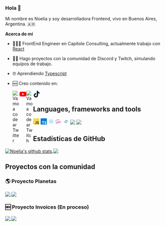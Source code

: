 ### Hola 👋

Mi nombre es Noelia y soy desarrolladora Frontend, vivo en Buenos Aires, Argentina. 🇦🇷


**Acerca de mí**

- 👩🏻‍💻 FrontEnd Engineer en Capitole Consulting, actualmente trabajo con [React](https://reactjs.org)

- 👷🏻 Hago proyectos con la comunidad de Discord y Twitch, simulando equipos de trabajo.

- 🤓 Aprendiendo [Typescript](https://www.typescriptlang.org/)

- 🆕 Creo contenido en:
 
  <a href="https://twitter.com/vamoacodear"><img align="left" alt="Vamo a codear Twitter" width="22px" src="https://icongr.am/fontawesome/twitter.svg?size=128&color=6fadd6" /></a>
  <a href="https://youtube.com/@vamoacodear?sub_confirmation=1"><img align="left" alt="Vamo a codear YouTube" width="22px" src="https://raw.githubusercontent.com/github/explore/d744245de144b89f3e3462949e08bfc91eda7fcf/topics/youtube/youtube.png" /></a> <a href="https://twitch.tv/vamoacodear">
<img align="left" alt="Vamo a codear Twitch" width="22px" src="https://icongr.am/fontawesome/twitch.svg?size=128&color=a970ff" /></a>
<a href="https://tiktok.com/@vamoacodear"><img align="left" alt="Vamo a codear TikTok" width="22px" src="https://raw.githubusercontent.com/github/explore/14a518abd710177a13d8c22077cfcd98506dd756/topics/tiktok/tiktok.png" /></a>

<br />

## Languages, frameworks and tools
<code><img height="20" src="https://raw.githubusercontent.com/github/explore/80688e429a7d4ef2fca1e82350fe8e3517d3494d/topics/javascript/javascript.png"></code>
<code><img height="20" src="https://raw.githubusercontent.com/github/explore/80688e429a7d4ef2fca1e82350fe8e3517d3494d/topics/typescript/typescript.png"></code>
<code><img height="20" src="https://raw.githubusercontent.com/github/explore/80688e429a7d4ef2fca1e82350fe8e3517d3494d/topics/react/react.png"></code>
<code><img height="20" src="https://raw.githubusercontent.com/github/explore/80688e429a7d4ef2fca1e82350fe8e3517d3494d/topics/sass/sass.png"></code>
<code><img height="20" src="https://raw.githubusercontent.com/github/explore/80688e429a7d4ef2fca1e82350fe8e3517d3494d/topics/tailwind/tailwind.png"></code>
<code><img height="20" src="https://avatars.githubusercontent.com/u/49996085?s=200&v=4"></code>
<code><img height="20" src="https://avatars.githubusercontent.com/u/65625612?s=200&v=4"></code>

## Estadísticas de GitHub

<a href="https://github.com/nsdonato">
 <img align="center" src="https://github-readme-stats-nsdonato.vercel.app/api?username=nsdonato&show_icons=true&include_all_commits=true&theme=buefy&hide_border=true" alt="Noelia's github stats" />
</a>  
<a href="https://github.com/nsdonato/vamosacodearplanetas">
 <img align="center" src="https://github-readme-stats-nsdonato.vercel.app/api/top-langs/?username=nsdonato&layout=compact&theme=buefy&hide_border=true" />
</a> 


## Proyectos con la comunidad 

### 🌎 Proyecto Planetas 

<a href="https://github.com/nsdonato/vamosacodearplanetas">
  <img align="center" src="https://github-readme-stats-nsdonato.vercel.app/api/pin/?username=nsdonato&repo=vamosacodearplanetas&theme=buefy" />
</a>
<a href="https://github.com/nsdonato/planetas_api">
  <img align="center" src="https://github-readme-stats-nsdonato.vercel.app/api/pin/?username=nsdonato&repo=planetas_api&theme=buefy" />
</a> 

### 🆕 Proyecto Invoices (En proceso)

<a href="https://github.com/nsdonato/front-invoices">
  <img align="center" src="https://github-readme-stats-nsdonato.vercel.app/api/pin/?username=nsdonato&repo=front-invoices&theme=buefy" />
</a>
<a href="https://github.com/nsdonato/back-invoices">
  <img align="center" src="https://github-readme-stats-nsdonato.vercel.app/api/pin/?username=nsdonato&repo=back-invoices&theme=buefy" />
</a>



<!-- links to your social media accounts

[1]: https://github.com/nsdonato
[2]: https://www.linkedin.com/in/nsdonato/  -->

<!-- Resources -->
<!-- Icons: https://simpleicons.org/ -->
<!-- GitHub Stats: https://github.com/anuraghazra/github-readme-stats -->
<!-- Emojis: https://emojipedia.org/emoji/ -->
<!-- HTML Emojis: https://www.fileformat.info/index.htm -->
<!-- Shields: https://shields.io/ -->
<!-- Awesome GitHub Profile README: https://github.com/abhisheknaiidu/awesome-github-profile-readme -->

